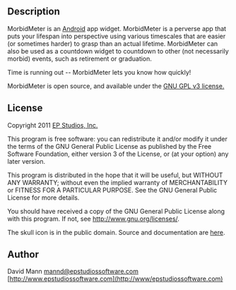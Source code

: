 ## Description 
MorbidMeter is an [Android](http://www.android.com) 
app widget.  MorbidMeter is a perverse app that puts
your lifespan into perspective using various timescales that are
easier (or sometimes harder) to grasp than an actual lifetime.
MorbidMeter can also be used as a countdown widget to countdown
to other (not necessarily morbid) events, such as retirement or
graduation.

Time is running out -- MorbidMeter lets you know how quickly!


MorbidMeter is open source, and available under the 
[GNU GPL v3 license.](//http://www.gnu.org/licenses/gpl.html)

## License
Copyright 2011 [EP Studios, Inc.](http://www.epstudiossoftware.com)

This program is free software: you can redistribute it and/or modify
it under the terms of the GNU General Public License as published by
the Free Software Foundation, either version 3 of the License, or
(at your option) any later version.

This program is distributed in the hope that it will be useful,
but WITHOUT ANY WARRANTY; without even the implied warranty of
MERCHANTABILITY or FITNESS FOR A PARTICULAR PURPOSE.  See the
GNU General Public License for more details.

You should have received a copy of the GNU General Public License
along with this program.  If not, see <http://www.gnu.org/licenses/>.

The skull icon is in the public domain.  Source and documentation are
[here](//http://www.clker.com/clipart-80943.html).

## Author
David Mann
[mannd@epstudiossoftware.com](mailto:mannd@epstudiossoftware.com)  
[http://www.epstudiossoftware.com](http://www/epstudiossoftware.com)   

